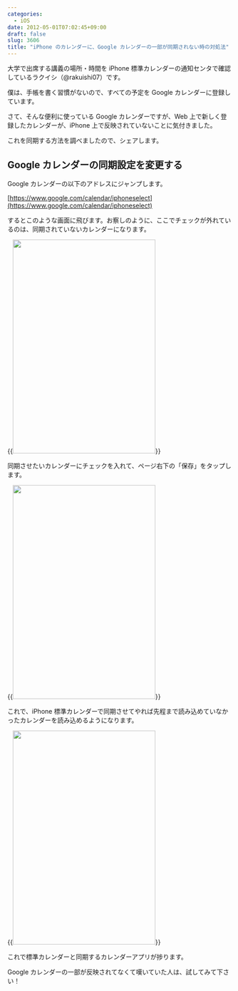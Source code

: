 ```yaml
---
categories:
  - iOS
date: 2012-05-01T07:02:45+09:00
draft: false
slug: 3606
title: "iPhone のカレンダーに、Google カレンダーの一部が同期されない時の対処法"
---
```


大学で出席する講義の場所・時間を iPhone 標準カレンダーの通知センタで確認しているラクイシ（@rakuishi07）です。

僕は、手帳を書く習慣がないので、すべての予定を Google カレンダーに登録しています。

さて、そんな便利に使っている Google カレンダーですが、Web 上で新しく登録したカレンダーが、iPhone 上で反映されていないことに気付きました。

これを同期する方法を調べましたので、シェアします。

## Google カレンダーの同期設定を変更する

Google カレンダーの以下のアドレスにジャンプします。

[https://www.google.com/calendar/iphoneselect](https://www.google.com/calendar/iphoneselect)

するとこのような画面に飛びます。お察しのように、ここでチェックが外れているのは、同期されていないカレンダーになります。

{{<img alt="" src="/images/2012/05/3606_1.png" width="320" height="480">}}

同期させたいカレンダーにチェックを入れて、ページ右下の「保存」をタップします。

{{<img alt="" src="/images/2012/05/3606_2.png" width="320" height="480">}}

これで、iPhone 標準カレンダーで同期させてやれば先程まで読み込めていなかったカレンダーを読み込めるようになります。

{{<img alt="" src="/images/2012/05/3606_3.png" width="320" height="480">}}

これで標準カレンダーと同期するカレンダーアプリが捗ります。

Google カレンダーの一部が反映されてなくて嘆いていた人は、試してみて下さい！
